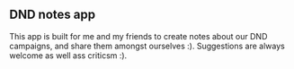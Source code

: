 ## DND notes app

This app is built for me and my friends to create notes about our DND campaigns, and share them amongst ourselves :).
Suggestions are always welcome as well ass criticsm :).
